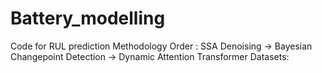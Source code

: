 # Battery_modelling
Code for RUL prediction
Methodology Order : 
SSA Denoising -> Bayesian Changepoint Detection -> Dynamic Attention Transformer
Datasets: 